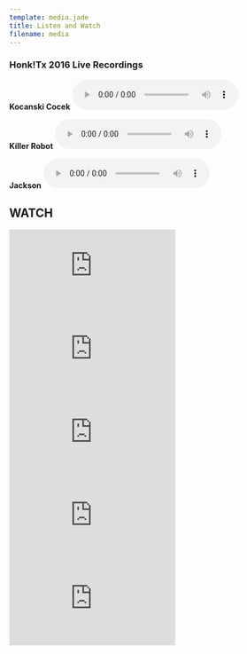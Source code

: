 ```yaml
---
template: media.jade
title: Listen and Watch
filename: media
---
```

### Honk!Tx 2016 Live Recordings

**Kocanski Cocek**
<audio src="honktx2016-kocanski.mp3" preload="auto" controls></audio>

**Killer Robot**
<audio src="honktx2016-kocanski.mp3" preload="auto" controls></audio>

**Jackson**
<audio src="honktx2016-jackson.mp3" preload="auto" controls></audio>

## WATCH

<iframe allowfullscreen frameborder="0" src="https://www.youtube.com/embed/Hx5Bg0GY3ao"></iframe>

<iframe allowfullscreen frameborder="0" src="https://www.youtube.com/embed/FLksiF9dHpk"></iframe>

<iframe allowfullscreen frameborder="0" src="https://www.youtube.com/embed/pxtxDQQICQU"></iframe>

<iframe allowfullscreen frameborder="0" src="https://www.youtube.com/embed/lEbAHvP3ez8"></iframe>

<iframe allowfullscreen frameborder="0" src="https://www.youtube.com/embed/Z01PYRdqO-8"></iframe>
